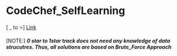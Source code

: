 # CodeChef_SelfLearning

[ _ to ⭐] [Link](https://www.codechef.com/selflearning/0to1stars)

[NOTE:] ***0 star to 1star track  does not need  any knowledge of data strucutres. Thus, all solutions are based on Brute_Force Approach***
